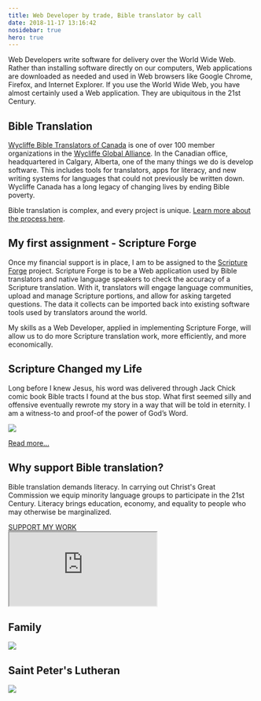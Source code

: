 ```yaml
---
title: Web Developer by trade, Bible translator by call
date: 2018-11-17 13:16:42
nosidebar: true
hero: true
---
```


Web Developers write software for delivery over the World Wide Web. Rather than installing software directly on our computers, Web applications are downloaded as needed and used in Web browsers like Google Chrome, Firefox, and Internet Explorer. If you use the World Wide Web, you have almost certainly used a Web application. They are ubiquitous in the 21st Century.

## Bible Translation

[Wycliffe Bible Translators of Canada](https://www.wycliffe.ca/) is one of over 100 member organizations in the [Wycliffe Global Alliance](http://www.wycliffe.net). In the Canadian office, headquartered in Calgary, Alberta, one of the many things we do is develop software. This includes tools for translators, apps for literacy, and new writing systems for languages that could not previously be written down. Wycliffe Canada has a long legacy of changing lives by ending Bible poverty.

Bible translation is complex, and every project is unique. [Learn more about the process here](https://www.wycliffe.ca/about/our-work/).

## My first assignment - Scripture Forge

Once my financial support is in place, I am to be assigned to the [Scripture Forge](https://scriptureforge.org/) project. Scripture Forge is to be a Web application used by Bible translators and native language speakers to check the accuracy of a Scripture translation. With it, translators will engage language communities, upload and manage Scripture portions, and allow for asking targeted questions. The data it collects can be imported back into existing software tools used by translators around the world.

My skills as a Web Developer, applied in implementing Scripture Forge, will allow us to do more Scripture translation work, more efficiently, and more economically.

## Scripture Changed my Life

Long before I knew Jesus, his word was delivered through Jack Chick comic book Bible tracts I found at the bus stop. What first seemed silly and offensive eventually rewrote my story in a way that will be told in eternity. I am a witness-to and proof-of the power of God’s Word.

![](/images/21-chick-collection.jpg)

[Read more...](/about)

## Why support Bible translation?

Bible translation demands literacy. In carrying out Christ's Great Commission we equip minority language groups to participate in the 21st Century. Literacy brings education, economy, and equality to people who may otherwise be marginalized.

<div class="cta">
  <a href="/partner">
    <div class="btn">
      SUPPORT MY WORK
    </div>
  </a>
</div>

<div id="video-container">
  <iframe id="video" src="https://www.youtube.com/embed/8JXPUIFjXwo" allowfullscreen></iframe>
</div>

## Family

![](/images/20-family-photo.jpg)

## Saint Peter's Lutheran

![](/images/saint-peters-0.jpg)


